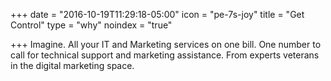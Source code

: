 +++
date = "2016-10-19T11:29:18-05:00"
icon = "pe-7s-joy"
title = "Get Control"
type = "why"
noindex = "true"

+++
Imagine. All your IT and Marketing services on one bill. One number to call for technical support and marketing assistance. From experts veterans in the digital marketing space.
<!--more-->
